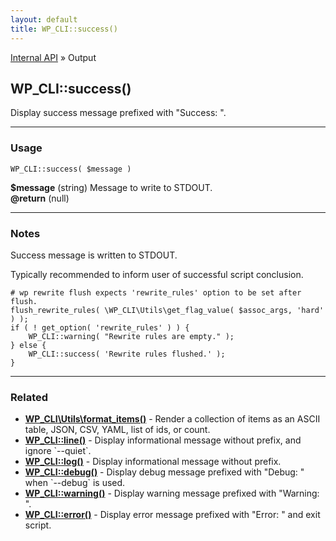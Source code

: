 ```yaml
---
layout: default
title: WP_CLI::success()
---
```


<a href="/docs/internal-api/">Internal API</a> &raquo; Output

## WP_CLI::success()

Display success message prefixed with &quot;Success: &quot;.

***

### Usage

    WP_CLI::success( $message )

<div>
<strong>$message</strong> (string) Message to write to STDOUT.<br />
<strong>@return</strong> (null) <br /></p>
</div>


***

### Notes

Success message is written to STDOUT.

Typically recommended to inform user of successful script conclusion.


    # wp rewrite flush expects 'rewrite_rules' option to be set after flush.
    flush_rewrite_rules( \WP_CLI\Utils\get_flag_value( $assoc_args, 'hard' ) );
    if ( ! get_option( 'rewrite_rules' ) ) {
        WP_CLI::warning( "Rewrite rules are empty." );
    } else {
        WP_CLI::success( 'Rewrite rules flushed.' );
    }
    



***

### Related

<ul>



<li><strong><a href="/docs/internal-api/wp-cli-utils-format-items/">WP_CLI\Utils\format_items()</a></strong> - Render a collection of items as an ASCII table, JSON, CSV, YAML, list of ids, or count.</li>


<li><strong><a href="/docs/internal-api/wp-cli-line/">WP_CLI::line()</a></strong> - Display informational message without prefix, and ignore `--quiet`.</li>


<li><strong><a href="/docs/internal-api/wp-cli-log/">WP_CLI::log()</a></strong> - Display informational message without prefix.</li>


<li><strong><a href="/docs/internal-api/wp-cli-debug/">WP_CLI::debug()</a></strong> - Display debug message prefixed with &quot;Debug: &quot; when `--debug` is used.</li>


<li><strong><a href="/docs/internal-api/wp-cli-warning/">WP_CLI::warning()</a></strong> - Display warning message prefixed with &quot;Warning: &quot;.</li>


<li><strong><a href="/docs/internal-api/wp-cli-error/">WP_CLI::error()</a></strong> - Display error message prefixed with &quot;Error: &quot; and exit script.</li>



</ul>



